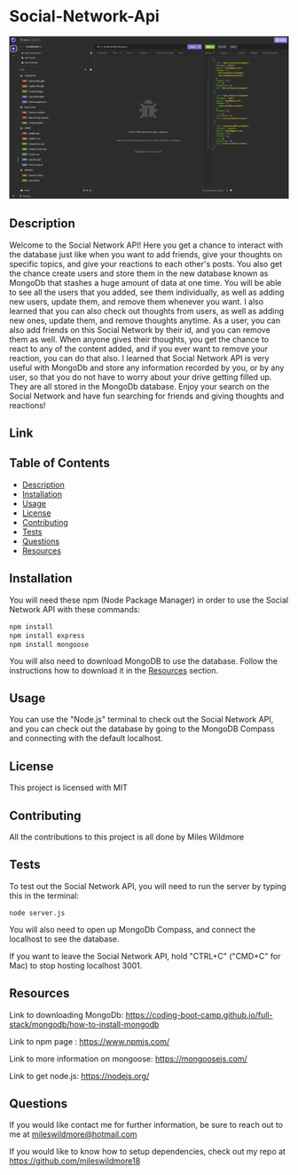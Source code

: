 # Social-Network-Api

![alt text](</assets/screenshots/Social Network API screenshot.png>)

## Description

Welcome to the Social Network API! Here you get a chance to interact with the database just like when you want to add friends, give your thoughts on specific topics, and give your reactions to each other's posts. You also get the chance create users and store them in the new database known as MongoDb that stashes a huge amount of data at one time. You will be able to see all the users that you added, see them individually, as well as adding new users, update them, and remove them whenever you want. I also learned that you can also check out thoughts from users, as well as adding new ones, update them, and remove thoughts anytime. As a user, you can also add friends on this Social Network by their id, and you can remove them as well. When anyone gives their thoughts, you get the chance to react to any of the content added, and if you ever want to remove your reaction, you can do that also. I learned that Social Network API is very useful with MongoDb and store any information recorded by you, or by any user, so that you do not have to worry about your drive getting filled up. They are all stored in the MongoDb database. Enjoy your search on the Social Network and have fun searching for friends and giving thoughts and reactions!

## Link


## Table of Contents
 * [Description](#description)
 * [Installation](#installation)
 * [Usage](#usage)
 * [License](#license)
 * [Contributing](#contributing)
 * [Tests](#tests)
 * [Questions](#questions)
 * [Resources](#resources)

## Installation
You will need these npm (Node Package Manager) in order to use the Social Network API with these commands:
```
npm install
npm install express
npm install mongoose

```
You will also need to download MongoDB to use the database. Follow the instructions how to download it in the [Resources](#resources) section.

## Usage
You can use the "Node.js" terminal to check out the Social Network API, and you can check out the database by going to the MongoDB Compass and connecting with the default localhost.

## License
This project is licensed with MIT

## Contributing
All the contributions to this project is all done by Miles Wildmore


## Tests

To test out the Social Network API, you will need to run the server by typing this in the terminal: 
```
node server.js

```

You will also need to open up MongoDb Compass, and connect the localhost to see the database.

If you want to leave the Social Network API, hold "CTRL+C" ("CMD+C" for Mac) to stop hosting localhost 3001.

## Resources

Link to downloading MongoDb: https://coding-boot-camp.github.io/full-stack/mongodb/how-to-install-mongodb

Link to npm page : https://www.npmjs.com/

Link to more information on mongoose: https://mongoosejs.com/

Link to get node.js: https://nodejs.org/

## Questions
If you would like contact me for further information, be sure to reach out to me at mileswildmore@hotmail.com

If you would like to know how to setup dependencies, check out my repo at https://github.com/mileswildmore18